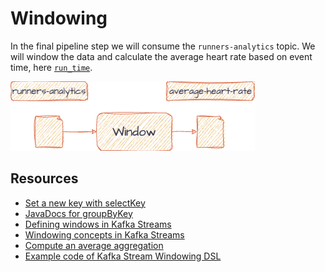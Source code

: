 # Windowing

In the final pipeline step we will consume the `runners-analytics` topic.
We will window the data and calculate the average heart rate
based on event time, here [`run_time`](https://github.com/bakdata/kafka-lab/blob/main/common/src/main/avro/runners-status.avsc#L27).

![img.png](img.png)

## Resources

- [Set a new key with selectKey](https://kafka.apache.org/20/javadoc/org/apache/kafka/streams/kstream/KStream.html#selectKey-org.apache.kafka.streams.kstream.KeyValueMapper-)
- [JavaDocs for groupByKey](https://kafka.apache.org/20/javadoc/org/apache/kafka/streams/kstream/KStream.html#groupByKey--)
- [Defining windows in Kafka Streams](https://developer.confluent.io/courses/kafka-streams/windowing/)
- [Windowing concepts in Kafka Streams](https://www.confluent.io/blog/windowing-in-kafka-streams/)
- [Compute an average aggregation](https://developer.confluent.io/tutorials/aggregating-average/kstreams.html#:~:text=To%20calculate%20the%20running%20average,%2C%20CountAndSum%3E%20ratingCountAndSum%20%3D%20ratingsById.)
- [Example code of Kafka Stream Windowing DSL](https://github.com/Programming-with-Mati/bank-transactions-queries/blob/windows/src/main/java/com/github/programmingwithmati/topology/BankBalanceTopology.java)
